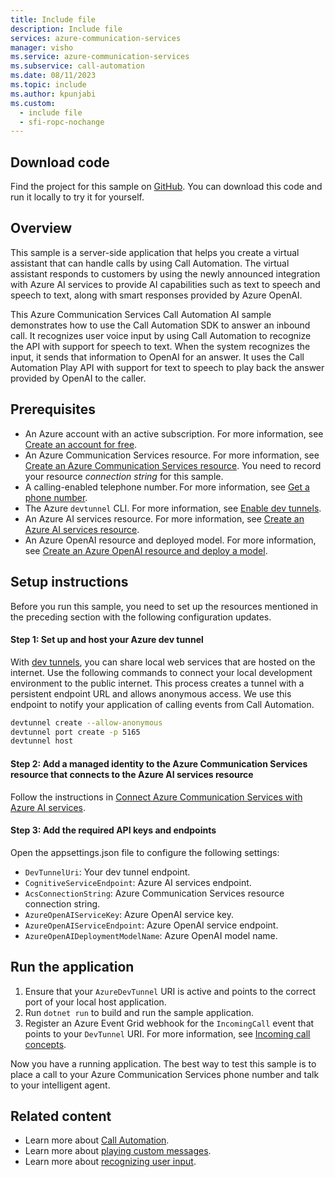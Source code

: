 ```yaml
---
title: Include file
description: Include file
services: azure-communication-services
manager: visho
ms.service: azure-communication-services
ms.subservice: call-automation
ms.date: 08/11/2023
ms.topic: include
ms.author: kpunjabi
ms.custom:
  - include file
  - sfi-ropc-nochange
---
```


## Download code

Find the project for this sample on [GitHub](https://github.com/Azure-Samples/communication-services-dotnet-quickstarts/tree/main/callautomation-openai-sample-csharp). You can download this code and run it locally to try it for yourself.

## Overview

This sample is a server-side application that helps you create a virtual assistant that can handle calls by using Call Automation. The virtual assistant responds to customers by using the newly announced integration with Azure AI services to provide AI capabilities such as text to speech and speech to text, along with smart responses provided by Azure OpenAI.

This Azure Communication Services Call Automation AI sample demonstrates how to use the Call Automation SDK to answer an inbound call. It recognizes user voice input by using Call Automation to recognize the API with support for speech to text. When the system recognizes the input, it sends that information to OpenAI for an answer. It uses the Call Automation Play API with support for text to speech to play back the answer provided by OpenAI to the caller.

## Prerequisites

- An Azure account with an active subscription. For more information, see [Create an account for free](https://azure.microsoft.com/free/).
- An Azure Communication Services resource. For more information, see [Create an Azure Communication Services resource](../../quickstarts/create-communication-resource.md?tabs=windows&pivots=platform-azp). You need to record your resource *connection string* for this sample.
- A calling-enabled telephone number. For more information, see [Get a phone number](../../quickstarts/telephony/get-phone-number.md).
- The Azure `devtunnel` CLI. For more information, see [Enable dev tunnels](/azure/developer/dev-tunnels/get-started).
- An Azure AI services resource. For more information, see [Create an Azure AI services resource](/azure/ai-services/multi-service-resource).
- An Azure OpenAI resource and deployed model. For more information, see [Create an Azure OpenAI resource and deploy a model](/azure/ai-services/openai/how-to/create-resource?pivots=web-portal).

## Setup instructions

Before you run this sample, you need to set up the resources mentioned in the preceding section with the following configuration updates.

#### Step 1: Set up and host your Azure dev tunnel

With [dev tunnels](/azure/developer/dev-tunnels/overview), you can share local web services that are hosted on the internet. Use the following commands to connect your local development environment to the public internet. This process creates a tunnel with a persistent endpoint URL and allows anonymous access. We use this endpoint to notify your application of calling events from Call Automation.

```bash
devtunnel create --allow-anonymous
devtunnel port create -p 5165
devtunnel host
```

<a name='2-add-a-managed-identity-to-the-acs-resource-that-connects-to-the-cognitive-services-resource'></a>

#### Step 2: Add a managed identity to the Azure Communication Services resource that connects to the Azure AI services resource

Follow the instructions in [Connect Azure Communication Services with Azure AI services](/azure/communication-services/concepts/call-automation/azure-communication-services-azure-cognitive-services-integration).

#### Step 3: Add the required API keys and endpoints

Open the appsettings.json file to configure the following settings:

- `DevTunnelUri`: Your dev tunnel endpoint.
- `CognitiveServiceEndpoint`: Azure AI services endpoint.
- `AcsConnectionString`: Azure Communication Services resource connection string.
- `AzureOpenAIServiceKey`: Azure OpenAI service key.
- `AzureOpenAIServiceEndpoint`: Azure OpenAI service endpoint.
- `AzureOpenAIDeploymentModelName`: Azure OpenAI model name.

## Run the application

1. Ensure that your `AzureDevTunnel` URI is active and points to the correct port of your local host application.
1. Run `dotnet run` to build and run the sample application.
1. Register an Azure Event Grid webhook for the `IncomingCall` event that points to your `DevTunnel` URI. For more information, see [Incoming call concepts](/azure/communication-services/concepts/call-automation/incoming-call-notification).

Now you have a running application. The best way to test this sample is to place a call to your Azure Communication Services phone number and talk to your intelligent agent.

## Related content

- Learn more about [Call Automation](../../concepts/call-automation/call-automation.md).
- Learn more about [playing custom messages](../../how-tos/call-automation/play-action.md).
- Learn more about [recognizing user input](../../how-tos/call-automation/recognize-action.md).
